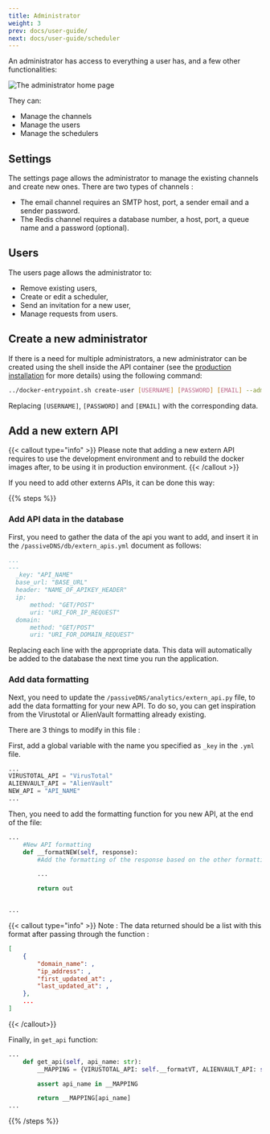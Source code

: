 ```yaml
---
title: Administrator
weight: 3
prev: docs/user-guide/
next: docs/user-guide/scheduler
---
```


An administrator has access to everything a user has, and a few other functionalities:

![The administrator home page](/screenshots/admin-home.png)

They can:
- Manage the channels
- Manage the users
- Manage the schedulers

## Settings

The settings page allows the administrator to manage the existing channels and create new ones.
There are two types of channels :
- The email channel requires an SMTP host, port, a sender email and a sender password.
- The Redis channel requires a database number, a host, port, a queue name and a password (optional).

## Users

The users page allows the administrator to:
- Remove existing users,
- Create or edit a scheduler,
- Send an invitation for a new user,
- Manage requests from users. 

## Create a new administrator

If there is a need for multiple administrators, a new administrator can be created using the shell inside the API container (see the [production installation](../../installation/production) for more details) using the following command:

```bash
../docker-entrypoint.sh create-user [USERNAME] [PASSWORD] [EMAIL] --admin
```
Replacing `[USERNAME]`, `[PASSWORD]` and `[EMAIL]` with the corresponding data.

## Add a new extern API

{{< callout type="info" >}}
  Please note that adding a new extern API requires to use the development environment and to rebuild the docker images after, to be using it in production environment.
{{< /callout >}}

If you need to add other externs APIs, it can be done this way: 

{{% steps %}}

### Add API data in the database

First, you need to gather the data of the api you want to add, and insert it in the `/passiveDNS/db/extern_apis.yml` document as follows:

```yml {filename="extern_apis.yml"}
...
---
  _key: "API_NAME"
  base_url: "BASE_URL"
  header: "NAME_OF_APIKEY_HEADER"
  ip: 
      method: "GET/POST"
      uri: "URI_FOR_IP_REQUEST"
  domain: 
      method: "GET/POST"
      uri: "URI_FOR_DOMAIN_REQUEST"

```

Replacing each line with the appropriate data.
This data will automatically be added to the database the next time you run the application.

### Add data formatting

Next, you need to update the `/passiveDNS/analytics/extern_api.py` file, to add the data formatting for your new API. To do so, you can get inspiration from the Virustotal or AlienVault formatting already existing.

There are 3 things to modify in this file :

First, add a global variable with the name you specified as `_key` in the `.yml` file.
```python {filename="extern_apis.yml", linenos=table,linenostart=9}
...
VIRUSTOTAL_API = "VirusTotal"
ALIENVAULT_API = "AlienVault"
NEW_API = "API_NAME"
...
```

Then, you need to add the formatting function for you new API, at the end of the file:
```python {filename="extern_apis.yml", linenos=table,linenostart=127}
...
    #New API formatting
    def __formatNEW(self, response):
        #Add the formatting of the response based on the other formatting functions.

        ...

        return out


...
```
{{< callout type="info" >}}
Note : The data returned should be a list with this format after passing through the function :
```json
[
    {
        "domain_name": ,
        "ip_address": ,
        "first_updated_at": ,
        "last_updated_at": ,
    },
    ...
]
```
{{< /callout>}}


Finally, in `get_api` function:
```python {filename="extern_apis.yml", linenos=table,linenostart=74}
...
    def get_api(self, api_name: str):
        __MAPPING = {VIRUSTOTAL_API: self.__formatVT, ALIENVAULT_API: self.__formatAV, NEW_API: self.__formatNEW}

        assert api_name in __MAPPING

        return __MAPPING[api_name]
...
```

{{% /steps %}}